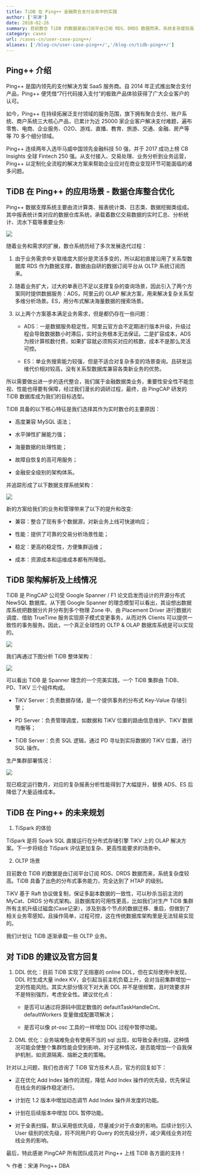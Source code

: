 ```yaml
---
title: TiDB 在 Ping++ 金融聚合支付业务中的实践
author: ['宋涛']
date: 2018-02-26
summary: 目前数仓 TiDB 的数据是由订阅平台订阅 RDS、DRDS 数据而来，系统复杂度较高。TiDB 具备了出色的分布式事务能力，完全达到了 HTAP 的级别。
category: cases
url: /cases-cn/user-case-ping++/
aliases: ['/blog-cn/user-case-ping++/','/blog-cn/tidb-ping++/']
---
```


## Ping++ 介绍

Ping++ 是国内领先的支付解决方案 SaaS 服务商。自 2014 年正式推出聚合支付产品，Ping++ 便凭借“7行代码接入支付”的极致产品体验获得了广大企业客户的认可。

如今，Ping++ 在持续拓展泛支付领域的服务范围，旗下拥有聚合支付、账户系统、商户系统三大核心产品，已累计为近 25000 家企业客户解决支付难题，遍布零售、电商、企业服务、O2O、游戏、直播、教育、旅游、交通、金融、房产等等 70 多个细分领域。

Ping++ 连续两年入选毕马威中国领先金融科技 50 强，并于 2017 成功上榜 CB Insights 全球 Fintech 250 强。从支付接入、交易处理、业务分析到业务运营，Ping++ 以定制化全流程的解决方案来帮助企业应对在商业变现环节可能面临的诸多问题。

## TiDB 在 Ping++ 的应用场景 - 数据仓库整合优化

Ping++ 数据支撑系统主要由流计算类、报表统计类、日志类、数据挖掘类组成。其中报表统计类对应的数据仓库系统，承载着数亿交易数据的实时汇总、分析统计、流水下载等重要业务:

![](http://upload-images.jianshu.io/upload_images/542677-1c557b3068be5b7a.png?imageMogr2/auto-orient/strip%7CimageView2/2/w/1240)


随着业务和需求的扩展，数仓系统历经了多次发展迭代过程：

1.  由于业务需求中关联维度大部分是灵活多变的，所以起初直接沿用了关系型数据库 RDS 作为数据支撑，数据由自研的数据订阅平台从 OLTP 系统订阅而来。

2.  随着业务扩大，过大的单表已不足以支撑复杂的查询场景，因此引入了两个方案同时提供数据服务：ADS，阿里云的 OLAP 解决方案，用来解决复杂关系型多维分析场景。ES，用分布式解决海量数据的搜索场景。

3.  以上两个方案基本满足业务需求，但是都仍存在一些问题：

    + ADS：一是数据服务稳定性，阿里云官方会不定期进行版本升级，升级过程会导致数据数小时滞后，实时业务根本无法保证。二是扩容成本，ADS 为按计算核数付费，如果扩容就必须购买对应的核数，成本不是那么灵活可控。

    + ES：单业务搜索能力较强，但是不适合对复杂多变的场景查询。且研发运维代价相对较高，没有关系型数据库兼容各类新业务的优势。

所以需要做出进一步的迭代整合，我们属于金融数据类业务，重要性安全性不能忽视、性能也得要有保障，经过我们漫长的调研过程，最终，由 PingCAP 研发的 TiDB 数据库成为我们的目标选型。

TiDB 具备的以下核心特征是我们选择其作为实时数仓的主要原因：

+ 高度兼容 MySQL 语法；

+ 水平弹性扩展能力强；

+ 海量数据的处理性能；

+ 故障自恢复的高可用服务；

+ 金融安全级别的架构体系。

并追踪形成了以下数据支撑系统架构：

![](http://upload-images.jianshu.io/upload_images/542677-0a6aa279544b9141.png?imageMogr2/auto-orient/strip%7CimageView2/2/w/1240)

新的方案给我们的业务和管理带来了以下的提升和改变:

+ 兼容：整合了现有多个数据源，对新业务上线可快速响应；

+ 性能：提供了可靠的交易分析场景性能；

+ 稳定：更高的稳定性，方便集群运维；

+ 成本：资源成本和运维成本都有所降低。

## TiDB 架构解析及上线情况

TiDB 是 PingCAP 公司受 Google Spanner / F1 论文启发而设计的开源分布式 NewSQL 数据库。从下图 Google Spanner 的理念模型可以看出，其设想出数据库系统把数据分片并分布到多个物理 Zone 中、由 Placement Driver 进行数据片调度、借助 TrueTime 服务实现原子模式变更事务，从而对外 Clients 可以提供一致性的事务服务。因此，一个真正全球性的 OLTP & OLAP 数据库系统是可以实现的。

![](http://upload-images.jianshu.io/upload_images/542677-9c9f91a097eb5a16.png?imageMogr2/auto-orient/strip%7CimageView2/2/w/1240)

我们再通过下图分析 TiDB 整体架构：

![](http://upload-images.jianshu.io/upload_images/542677-ae6b78de27f9142e.png?imageMogr2/auto-orient/strip%7CimageView2/2/w/1240)

可以看出 TiDB 是 Spanner 理念的一个完美实践，一个 TiDB 集群由 TiDB、PD、TiKV 三个组件构成。

+ TiKV Server：负责数据存储，是一个提供事务的分布式 Key-Value 存储引擎；

+ PD Server：负责管理调度，如数据和 TiKV 位置的路由信息维护、TiKV 数据均衡等；

+ TiDB Server：负责 SQL 逻辑，通过 PD 寻址到实际数据的 TiKV 位置，进行 SQL 操作。

生产集群部署情况：

![](http://upload-images.jianshu.io/upload_images/542677-aef872b2131e3cb5.png?imageMogr2/auto-orient/strip%7CimageView2/2/w/1240)

现已稳定运行数月，对应的复杂报表分析性能得到了大幅提升，替换 ADS、ES 后降低了大量运维成本。


## TiDB 在 Ping++ 的未来规划


1. TiSpark 的体验

TiSpark 是将 Spark SQL 直接运行在分布式存储引擎 TiKV 上的 OLAP 解决方案。下一步将结合 TiSpark 评估更加复杂、更高性能要求的场景中。

2. OLTP 场景

目前数仓 TiDB 的数据是由订阅平台订阅 RDS、DRDS 数据而来，系统复杂度较高。TiDB 具备了出色的分布式事务能力，完全达到了 HTAP 的级别。

TiKV 基于 Raft 协议做复制，保证多副本数据的一致性，可以秒杀当前主流的 MyCat、DRDS 分布式架构。且数据库的可用性更高，比如我们对生产 TiDB 集群所有主机升级过磁盘(Case记录），涉及到各个节点的数据迁移、重启，但做到了相关业务零感知，且操作简单，过程可控，这在传统数据库架构里是无法轻易实现的。

我们计划让 TiDB 逐渐承载一些 OLTP 业务。

## 对 TiDB 的建议及官方回复


1. DDL 优化：目前 TiDB 实现了无阻塞的 online DDL，但在实际使用中发现，DDL 时生成大量 index KV，会引起当前主机负载上升，会对当前集群增加一定的性能风险。其实大部分情况下对大表 DDL 并不是很频繁，且时效要求并不是特别强烈，考虑安全性。建议优化点：

    + 是否可以通过将源码中固定数值的 defaultTaskHandleCnt、defaultWorkers 变量做成配置项解决；

    + 是否可以像 pt-osc 工具的一样增加 DDL 过程中暂停功能。

2. DML 优化：业务端难免会有使用不当的 sql 出现，如导致全表扫描，这种情况可能会使整个集群性能会受到影响，对于这种情况，是否能增加一个自我保护机制，如资源隔离、熔断之类的策略。

针对以上问题，我们也咨询了 TiDB 官方技术人员，官方的回复如下：

+ 正在优化 Add Index 操作的流程，降低 Add Index 操作的优先级，优先保证在线业务的操作稳定进行。

+ 计划在 1.2 版本中增加动态调节 Add Index 操作并发度的功能。

+ 计划在后续版本中增加 DDL 暂停功能。

+ 对于全表扫描，默认采用低优先级，尽量减少对于点查的影响。后续计划引入 User 级别的优先级，将不同用户的 Query 的优先级分开，减少离线业务对在线业务的影响。

最后，特此感谢 PingCAP 所有团队成员对 Ping++ 上线 TiDB 各方面的支持！


✎ 作者：宋涛 Ping++ DBA




